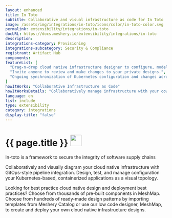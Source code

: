 ```yaml
---
layout: enhanced
title: In Toto
subtitle: Collaborative and visual infrastructure as code for In Toto
image: /assets/img/integrations/in-toto/icons/color/in-toto-color.svg
permalink: extensibility/integrations/in-toto
docURL: https://docs.meshery.io/extensibility/integrations/in-toto
description: 
integrations-category: Provisioning
integrations-subcategory: Security & Compliance
registrant: Artifact Hub
components: 
featureList: [
  "Drag-n-drop cloud native infrastructure designer to configure, model, and deploy your workloads.",
  "Invite anyone to review and make changes to your private designs.",
  "Ongoing synchronization of Kubernetes configuration and changes across any number of clusters."
]
howItWorks: "Collaborative Infrastructure as Code"
howItWorksDetails: "Collaboratively manage infrastructure with your coworkers synchronously sharing the same designs."
language: en
list: include
type: extensibility
category: integrations
display-title: "false"
---
```

<h1>{{ page.title }} <img src="{{ page.image }}" style="width: 35px; height: 35px;" /></h1>

<p>
In-toto is a framework to secure the integrity of software supply chains
</p>
<p>
    Collaboratively and visually diagram your cloud native infrastructure with GitOps-style pipeline integration. Design, test, and manage configuration your Kubernetes-based, containerized applications as a visual topology.
</p>
<p>
    Looking for best practice cloud native design and deployment best practices? Choose from thousands of pre-built components in MeshMap. Choose from hundreds of ready-made design patterns by importing templates from Meshery Catalog or use our low code designer, MeshMap, to create and deploy your own cloud native infrastructure designs.
</p>
